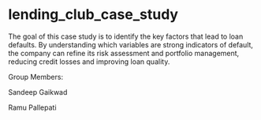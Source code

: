 # lending_club_case_study

The goal of this case study is to identify the key factors that lead to loan defaults. By understanding which variables are strong indicators of default, the company can refine its risk assessment and portfolio management, reducing credit losses and improving loan quality.

Group Members:

Sandeep Gaikwad

Ramu Pallepati